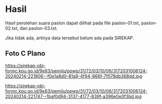 # Hasil

Hasil perolehan suara paslon dapat dilihat pada file paslon-01.txt, paslon-02.txt, dan paslon-03.txt.

Jika tidak ada, artinya data tersebut belum ada pada SIREKAP.

## Foto C Plano

https://sirekap-obj-formc.kpu.go.id/9e63/pemilu/ppwp/31/72/03/10/06/3172031006124-20240214-221806--f0e1a8d0-81a9-4f94-866f-7f078db368dd.jpg

https://sirekap-obj-formc.kpu.go.id/9e63/pemilu/ppwp/31/72/03/10/06/3172031006124-20240214-221747--fbaf0d94-3137-4177-839f-a396e0e0f3bd.jpg
